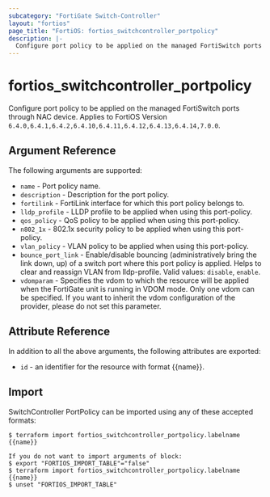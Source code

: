 ```yaml
---
subcategory: "FortiGate Switch-Controller"
layout: "fortios"
page_title: "FortiOS: fortios_switchcontroller_portpolicy"
description: |-
  Configure port policy to be applied on the managed FortiSwitch ports through NAC device.
---
```


# fortios_switchcontroller_portpolicy
Configure port policy to be applied on the managed FortiSwitch ports through NAC device. Applies to FortiOS Version `6.4.0,6.4.1,6.4.2,6.4.10,6.4.11,6.4.12,6.4.13,6.4.14,7.0.0`.

## Argument Reference

The following arguments are supported:

* `name` - Port policy name.
* `description` - Description for the port policy.
* `fortilink` - FortiLink interface for which this port policy belongs to.
* `lldp_profile` - LLDP profile to be applied when using this port-policy.
* `qos_policy` - QoS policy to be applied when using this port-policy.
* `n802_1x` - 802.1x security policy to be applied when using this port-policy.
* `vlan_policy` - VLAN policy to be applied when using this port-policy.
* `bounce_port_link` - Enable/disable bouncing (administratively bring the link down, up) of a switch port where this port policy is applied. Helps to clear and reassign VLAN from lldp-profile. Valid values: `disable`, `enable`.
* `vdomparam` - Specifies the vdom to which the resource will be applied when the FortiGate unit is running in VDOM mode. Only one vdom can be specified. If you want to inherit the vdom configuration of the provider, please do not set this parameter.


## Attribute Reference

In addition to all the above arguments, the following attributes are exported:
* `id` - an identifier for the resource with format {{name}}.

## Import

SwitchController PortPolicy can be imported using any of these accepted formats:
```
$ terraform import fortios_switchcontroller_portpolicy.labelname {{name}}

If you do not want to import arguments of block:
$ export "FORTIOS_IMPORT_TABLE"="false"
$ terraform import fortios_switchcontroller_portpolicy.labelname {{name}}
$ unset "FORTIOS_IMPORT_TABLE"
```
